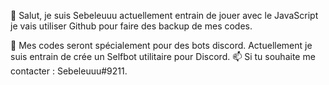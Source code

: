 👋 Salut, je suis Sebeleuuu actuellement entrain de jouer avec le JavaScript je vais utiliser Github pour faire des backup de mes codes.

💞️ Mes codes seront spécialement pour des bots discord. Actuellement je suis entrain de crée un Selfbot utilitaire pour Discord.
📫 Si tu souhaite me contacter : Sebeleuuu#9211.


